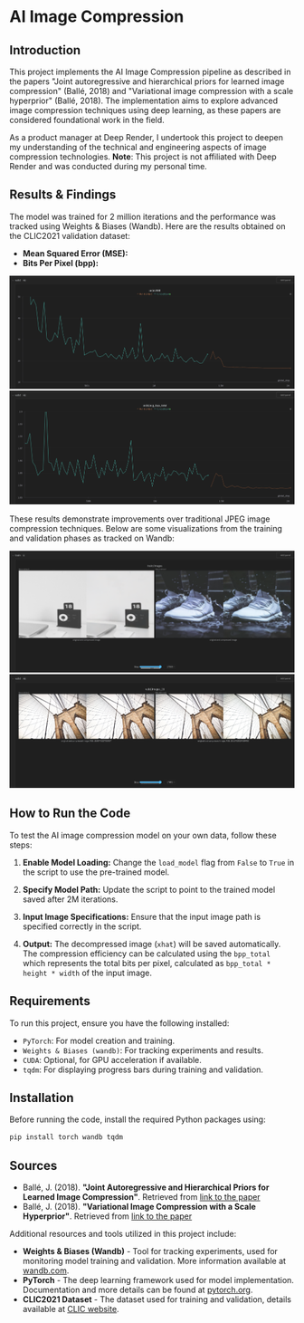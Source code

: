 
# AI Image Compression

## Introduction
This project implements the AI Image Compression pipeline as described in the papers "Joint autoregressive and hierarchical priors for learned image compression" (Ballé, 2018) and "Variational image compression with a scale hyperprior" (Ballé, 2018). The implementation aims to explore advanced image compression techniques using deep learning, as these papers are considered foundational work in the field.

As a product manager at Deep Render, I undertook this project to deepen my understanding of the technical and engineering aspects of image compression technologies. **Note**: This project is not affiliated with Deep Render and was conducted during my personal time.

## Results & Findings
The model was trained for 2 million iterations and the performance was tracked using Weights & Biases (Wandb). Here are the results obtained on the CLIC2021 validation dataset:

- **Mean Squared Error (MSE):** 
- **Bits Per Pixel (bpp):** 

![image_mse](images/Validation-2.png)
![image_bpp](images/Validation-3.png)

These results demonstrate improvements over traditional JPEG image compression techniques. Below are some visualizations from the training and validation phases as tracked on Wandb:

![image_picture_comparison_train](images/Train-4.png)
![image_picture_comparison_valid](images/Validation-4.png)

## How to Run the Code
To test the AI image compression model on your own data, follow these steps:

1. **Enable Model Loading:**
   Change the `load_model` flag from `False` to `True` in the script to use the pre-trained model.
   
2. **Specify Model Path:**
   Update the script to point to the trained model saved after 2M iterations.

3. **Input Image Specifications:**
   Ensure that the input image path is specified correctly in the script.

4. **Output:**
   The decompressed image (`xhat`) will be saved automatically. The compression efficiency can be calculated using the `bpp_total` which represents the total bits per pixel, calculated as `bpp_total * height * width` of the input image.

## Requirements
To run this project, ensure you have the following installed:
- `PyTorch`: For model creation and training.
- `Weights & Biases (wandb)`: For tracking experiments and results.
- `CUDA`: Optional, for GPU acceleration if available.
- `tqdm`: For displaying progress bars during training and validation.

## Installation
Before running the code, install the required Python packages using:
```bash
pip install torch wandb tqdm
```
## Sources
- Ballé, J. (2018). **"Joint Autoregressive and Hierarchical Priors for Learned Image Compression"**. Retrieved from [link to the paper](https://arxiv.org/pdf/1809.02736)
- Ballé, J. (2018). **"Variational Image Compression with a Scale Hyperprior"**. Retrieved from [link to the paper](https://arxiv.org/pdf/1802.01436v2)

Additional resources and tools utilized in this project include:

- **Weights & Biases (Wandb)** - Tool for tracking experiments, used for monitoring model training and validation. More information available at [wandb.com](https://wandb.com).
- **PyTorch** - The deep learning framework used for model implementation. Documentation and more details can be found at [pytorch.org](https://pytorch.org).
- **CLIC2021 Dataset** - The dataset used for training and validation, details available at [CLIC website](https://www.compression.cc/2021/).